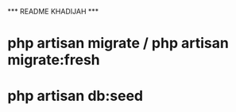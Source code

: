 *** README KHADIJAH ***


<!-- Create Databases and Tables -->
# php artisan migrate / php artisan migrate:fresh 

<!-- Create Data Factory and Data Indonesian Region-->
# php artisan db:seed 

